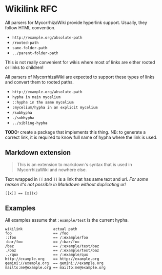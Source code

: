# Wikilink RFC

All parsers for MycorrhizaWiki provide hyperlink support. Usually, they follow HTML convention.

- `http://example.org/absolute-path`
- `/rooted-path`
- `same-folder-path`
- `../parent-folder-path`

This is not really convenient for wikis where most of links are either rooted or links to children!

All parsers of MycorrhizaWiki are expected to support these types of links and convert them to rooted paths.

- `http://example.org/absolute-path`
- `hypha in main mycelium`
- `::hypha in the same mycelium`
- `:mycelium/hypha in an explicit mycelium`
- `/subhypha`
- `./subhypha`
- `../sibling-hypha`

**TODO:** create a package that implements this thing. NB: to generate a correct link, it is required to know full name of hypha where the link is used.

## Markdown extension

> This is an extension to markdown's syntax that is used in MycorrhizaWiki and nowhere else.

Text wrapped in `[[` and `]]` is a link that has same text and url. *For some reason it's not possible in Markdown without duplicating url*

```
[[x]] == [x](x)
```

## Examples

All examples assume that `:example/test` is the current hypha.

```
wikilink              actual path
foo                   == /foo
::foo                 == /:example/foo
:bar/foo              == /:bar/foo
/baz                  == /:example/test/baz
./baz                 == /:example/test/baz
../qux                == /:example/qux
http://example.org    == http://example.org
gemini://example.org  == gemini://example.org
mailto:me@example.org == mailto:me@example.org
```
